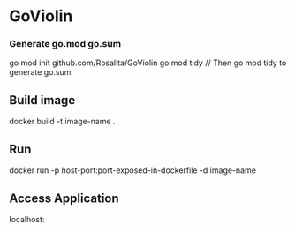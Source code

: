 # GoViolin

### Generate go.mod go.sum
go mod init github.com/Rosalita/GoViolin
go mod tidy // Then go mod tidy to generate go.sum

## Build image
docker build -t image-name . 

## Run 
docker run -p host-port:port-exposed-in-dockerfile -d image-name

## Access Application
localhost:<host-port>
